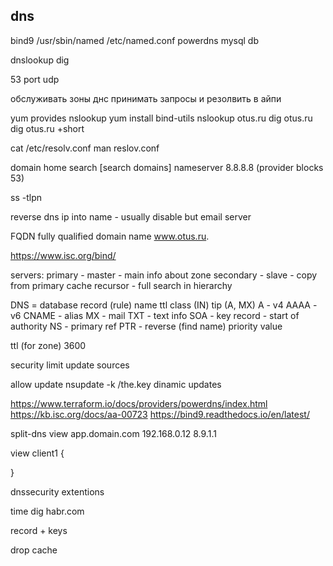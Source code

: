 ## dns

bind9
  /usr/sbin/named
  /etc/named.conf
powerdns 
  mysql db

dnslookup
dig

53 port udp

обслуживать зоны днс
  принимать запросы и резолвить в айпи

yum provides nslookup
yum install bind-utils
nslookup otus.ru
dig otus.ru
dig otus.ru +short


cat /etc/resolv.conf
man reslov.conf

domain home
search [search domains]
nameserver 8.8.8.8 (provider blocks 53)

ss -tlpn

reverse dns 
  ip into name - usually disable
  but email server

FQDN 
  fully qualified domain name
  www.otus.ru.

https://www.isc.org/bind/

servers:
  primary - master - main info about zone
  secondary - slave - copy from primary
  cache
  recursor - full search in hierarchy 
  
DNS = database
  record (rule) 
    name
    ttl
    class (IN)
    tip (A, MX)
      A  - v4
      AAAA - v6
      CNAME - alias
      MX - mail
      TXT - text info
      SOA - key record - start of authority
      NS - primary ref
      PTR - reverse (find name)
    priority
    value

ttl (for zone)
  3600

security
  limit update sources


allow update 
  nsupdate -k /the.key
  dinamic updates


https://www.terraform.io/docs/providers/powerdns/index.html
https://kb.isc.org/docs/aa-00723
https://bind9.readthedocs.io/en/latest/

split-dns
  view
  app.domain.com
    192.168.0.12
    8.9.1.1
  
view client1 {
  
}   

dnssecurity extentions

time dig habr.com

record + keys


drop cache
